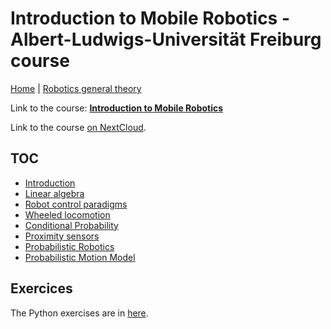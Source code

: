 # Introduction to Mobile Robotics - Albert-Ludwigs-Universität Freiburg course

[Home](../../../README.md) | [Robotics general theory](../theory.md)

Link to the course: [**Introduction to Mobile Robotics**](http://ais.informatik.uni-freiburg.de/teaching/ss19/robotics/)

Link to the course [on NextCloud](https://ikea.octanis.ch/index.php/apps/files/?dir=/Octanis%20Instruments/Engineering/Courses/1%20Intro%20to%20Mobile%20Robotics&fileid=84560).

## TOC

- [Introduction](./theory/w1/introduction.md)
- [Linear algebra](./theory/w1/linear-algebra.md)
- [Robot control paradigms](./theory/w2/control-paradigms.md)
- [Wheeled locomotion](./theory/w3/wheeled-locomotion.md)
- [Conditional Probability](./theory/w3/conditional-probability.md)
- [Proximity sensors](./theory/w4/proximity-sensors.md)
- [Probabilistic Robotics](./theory/w5/probabilistic-robotics.md)
- [Probabilistic Motion Model](./theory/w6/probabilistic-motion-model.md)

## Exercices

The Python exercises are in [here](./exercices).
